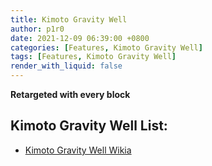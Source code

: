 ```yaml
---
title: Kimoto Gravity Well
author: p1r0
date: 2021-12-09 06:39:00 +0800
categories: [Features, Kimoto Gravity Well]
tags: [Features, Kimoto Gravity Well]
render_with_liquid: false
---
```

**Retargeted with every block**

## Kimoto Gravity Well List:

* [Kimoto Gravity Well Wikia](http://cryptocurrency.wikia.com/wiki/Kimoto_Gravity_Well)
